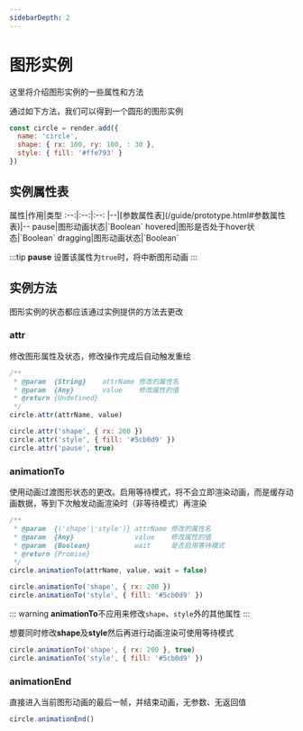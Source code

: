 ```yaml
---
sidebarDepth: 2
---
```


# 图形实例

这里将介绍图形实例的一些属性和方法

通过如下方法，我们可以得到一个圆形的图形实例

```js
const circle = render.add({
  name: 'circle',
  shape: { rx: 100, ry: 100, : 30 },
  style: { fill: '#ffe793' }
})
```

## 实例属性表
<full-width-table>
属性|作用|类型
:--:|:--:|:--:
|--|[参数属性表](/guide/prototype.html#参数属性表)|--
pause|图形动画状态|`Boolean`
hovered|图形是否处于hover状态|`Boolean`
dragging|图形动画状态|`Boolean`
</full-width-table>

:::tip
**pause** 设置该属性为`true`时，将中断图形动画
:::

## 实例方法
图形实例的状态都应该通过实例提供的方法去更改

### attr

修改图形属性及状态，修改操作完成后自动触发重绘

```js
/**
 * @param  {String}    attrName 修改的属性名
 * @param  {Any}       value    修改属性的值
 * @return {Undefined}
 */
circle.attr(attrName, value)
```

```js
circle.attr('shape', { rx: 200 })
circle.attr('style', { fill: '#5cb0d9' })
circle.attr('pause', true)
```

### animationTo

使用动画过渡图形状态的更改。启用等待模式，将不会立即渲染动画，而是缓存动画数据，等到下次触发动画渲染时（非等待模式）再渲染

```js
/**
 * @param  {('shape'|'style')} attrName 修改的属性名
 * @param  {Any}               value    修改属性的值
 * @param  {Boolean}           wait     是否启用等待模式
 * @return {Promise}
 */
circle.animationTo(attrName, value, wait = false)
```

```js
circle.animationTo('shape', { rx: 200 })
circle.animationTo('style', { fill: '#5cb0d9' })
```

::: warning
**animationTo**不应用来修改`shape`、`style`外的其他属性
:::

想要同时修改**shape**及**style**然后再进行动画渲染可使用等待模式

```js
circle.animationTo('shape', { rx: 200 }, true)
circle.animationTo('style', { fill: '#5cb0d9' })
```

### animationEnd

直接进入当前图形动画的最后一帧，并结束动画，无参数、无返回值

```js
circle.animationEnd()
```